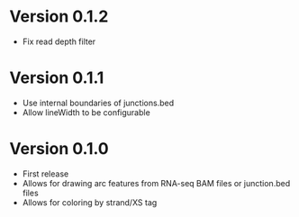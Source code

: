 # Version 0.1.2

- Fix read depth filter

# Version 0.1.1

- Use internal boundaries of junctions.bed
- Allow lineWidth to be configurable

# Version 0.1.0

- First release
- Allows for drawing arc features from RNA-seq BAM files or junction.bed files
- Allows for coloring by strand/XS tag

